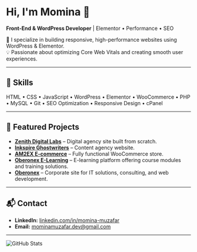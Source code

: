 # Hi, I'm Momina 👋

**Front-End & WordPress Developer** | Elementor • Performance • SEO

🚀 I specialize in building responsive, high-performance websites using WordPress & Elementor.  
💡 Passionate about optimizing Core Web Vitals and creating smooth user experiences.

---

## 🔹 Skills
HTML • CSS • JavaScript • WordPress • Elementor • WooCommerce • PHP • MySQL • Git • SEO Optimization • Responsive Design • cPanel

---

## 💼 Featured Projects
- **[Zenith Digital Labs](https://zenithdigitallabs.com/)** – Digital agency site built from scratch.
- **[Inkspire Ghostwriters](https://inkspireghostwriters.com/)** – Content agency website.
- **[AM2EX E-commerce](https://am2ex.com/)** – Fully functional WooCommerce store.
- **[Oberonex E-Learning](https://learn.oberonex.com/)** – E-learning platform offering course modules and training solutions.
- **[Oberonex](https://oberonex.com/)** – Corporate site for IT solutions, consulting, and web development.

---

## 📬 Contact
- **LinkedIn:** [linkedin.com/in/momina-muzafar](https://www.linkedin.com/in/momina-muzafar)
- **Email:** mominamuzafar.dev@gmail.com

---

![GitHub Stats](https://github-readme-stats.vercel.app/api?username=mominamuzafar&show_icons=true&theme=tokyonight)

